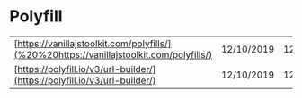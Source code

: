 # Polyfill

|  |  |  |
| :--- | :--- | :--- |
| [https://vanillajstoolkit.com/polyfills/](%20%20https://vanillajstoolkit.com/polyfills/) | 12/10/2019 | 12/10/2019 |
| [https://polyfill.io/v3/url-builder/](https://polyfill.io/v3/url-builder/) | 12/10/2019 | 12/10/2019 |

